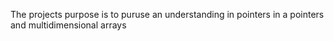 The projects purpose is to puruse an understanding in pointers in a pointers and multidimensional arrays
